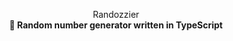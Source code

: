 <p align="center">
  Randozzier
  <br>
  <strong>🎲 Random number generator written in TypeScript</strong>
<p>
